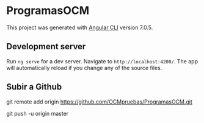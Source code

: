 # ProgramasOCM

This project was generated with [Angular CLI](https://github.com/angular/angular-cli) version 7.0.5.

## Development server

Run `ng serve` for a dev server. Navigate to `http://localhost:4200/`. The app will automatically reload if you change any of the source files.


## Subir a Github
git remote add origin https://github.com/OCMpruebas/ProgramasOCM.git

git push -u origin master
